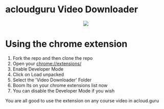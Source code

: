 # acloudguru Video Downloader

<p align="center">
  <img src="http://pidugusundeep.in/images/128x128.png" >
</p>

# Using the chrome extension
1. Fork the repo and then clone the repo
2. Open your <a href="chrome://extensions/">chrome://extensions/</a>
3. Enable Developer Mode
4. Click on Load unpacked
5. Select the 'Video Downloader' Folder
6. Boom Its on your chrome extensions list now
7. You can disable the Developer Mode if you wish

You are all good to use the extension on any course video in acloud.guru
